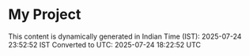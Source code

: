 # My Project

This content is dynamically generated in Indian Time (IST): 2025-07-24 23:52:52 IST
Converted to UTC: 2025-07-24 18:22:52 UTC

